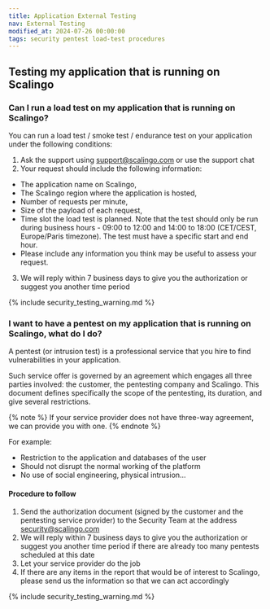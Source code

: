 ```yaml
---
title: Application External Testing
nav: External Testing
modified_at: 2024-07-26 00:00:00
tags: security pentest load-test procedures
---
```


## Testing my application that is running on Scalingo

### Can I run a load test on my application that is running on Scalingo?

You can run a load test / smoke test / endurance test on your application under the following conditions:

1. Ask the support using [support@scalingo.com](mailto:support@scalingo.com) or use the support chat
2. Your request should include the following information:
  - The application name on Scalingo,
  - The Scalingo region where the application is hosted,
  - Number of requests per minute,
  - Size of the payload of each request,
  - Time slot the load test is planned. Note that the test should only be run during business hours - 09:00 to 12:00 and 14:00 to 18:00 (CET/CEST, Europe/Paris timezone). The test must have a specific start and end hour.
  - Please include any information you think may be useful to assess your request.
3. We will reply within 7 business days to give you the authorization or suggest you another time period

{% include security_testing_warning.md %}

### I want to have a pentest on my application that is running on Scalingo, what do I do?

A pentest (or intrusion test) is a professional service that you hire to find vulnerabilities in your application.

Such service offer is governed by an agreement which engages all three parties involved: the customer, the pentesting company and Scalingo.
This document defines specifically the scope of the pentesting, its duration, and give several restrictions.

{% note %}
If your service provider does not have three-way agreement, we can provide you with one.
{% endnote %}

For example:

- Restriction to the application and databases of the user
- Should not disrupt the normal working of the platform
- No use of social engineering, physical intrusion...

#### Procedure to follow

1. Send the authorization document (signed by the customer and the pentesting
   service provider) to the Security Team at the address [security@scalingo.com](mailto:security@scalingo.com)
2. We will reply within 7 business days to give you the authorization or suggest
   you another time period if there are already too many pentests scheduled at
   this date
3. Let your service provider do the job
4. If there are any items in the report that would be of interest to Scalingo,
   please send us the information so that we can act accordingly

{% include security_testing_warning.md %}
